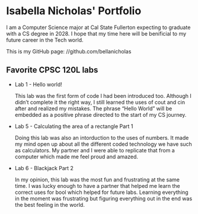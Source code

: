 # Isabella Nicholas' Portfolio

I am a Computer Science major at Cal State Fullerton expecting to graduate with a CS degree in 2028. I hope that my time here will be benificial to my future career in the Tech world. 

This is my GitHub page: //github.com/bellanicholas

## Favorite CPSC 120L labs
* Lab 1 - Hello world!

  This lab was the first form of code I had been introduced too. Although I didn’t complete it the right way, I still learned the uses of cout and cin after and realized my mistakes. The phrase “Hello World” will be embedded as a positive phrase directed to the start of my CS journey. 

* Lab 5 - Calculating the area of a rectangle Part 1

  Doing this lab was also an intorduction to the uses of numbers. It made my mind open up about all the different coded technology we have such as calculators. My partner and I were able to replicate that from a computer which made me feel proud and amazed.

* Lab 6 - Blackjack Part 2
  
  In my opinion, this lab was the most fun and frustrating at the same time. I was lucky enough to have a partner that helped me learn the correct uses for bool which helped for future labs. Learning everything in the moment was frustrating but figuring everything out in the end was the best feeling in the world. 
